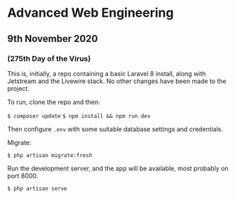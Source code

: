 
# Advanced Web Engineering

## 9th November 2020

### (275th Day of the Virus)

This is, initially, a repo containing a basic Laravel 8 install,
along with Jetstream and the Livewire stack. No other changes
have been made to the project.

To run, clone the repo and then:

`$ composer update`
`$ npm install && npm run dev`

Then configure `.env` with some suitable database settings
and credentials.

Migrate:

`$ php artisan migrate:fresh`

Run the development server, and the app will be available,
most probably on port 8000.

`$ php artisan serve`
